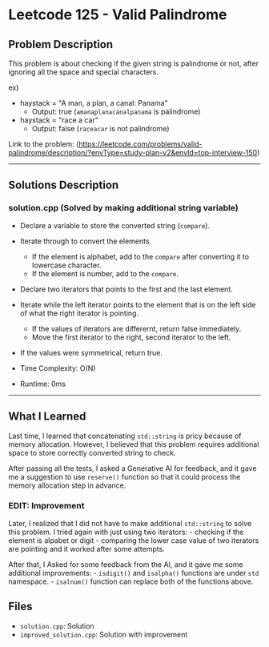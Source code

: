 # Leetcode 125 - Valid Palindrome

## Problem Description
This problem is about checking if the given string is palindrome or not, after ignoring all the space and special characters.

ex)
- haystack = "A man, a plan, a canal: Panama"
    - Output: true (`amanaplanacanalpanama` is palindrome)
- haystack = "race a car"
    - Output: false (`raceacar` is not palindrome)

Link to the problem: (https://leetcode.com/problems/valid-palindrome/description/?envType=study-plan-v2&envId=top-interview-150)

---

## Solutions Description

### solution.cpp (Solved by making additional string variable)
- Declare a variable to store the converted string (`compare`).
- Iterate through to convert the elements.
    - If the element is alphabet, add to the `compare` after converting it to lowercase character.
    - If the element is number, add to the `compare`.

- Declare two iterators that points to the first and the last element.
- Iterate while the left iterator points to the element that is on the left side of what the right iterator is pointing.
    - If the values of iterators are differernt, return false immediately.
    - Move the first iterator to the right, second iterator to the left.
- If the values were symmetrical, return true.

- Time Complexity: O(N)
- Runtime: 0ms

---

## What I Learned
Last time, I learned that concatenating `std::string` is pricy because of memory allocation.
However, I believed that this problem requires additional space to store correctly converted string to check.

After passing all the tests, I asked a Generative AI for feedback, and it gave me a suggestion to use `reserve()` function so that it could process the memory allocation step in advance.

### EDIT: Improvement
Later, I realized that I did not have to make additional `std::string` to solve this problem.
I tried again with just using two iterators:
    - checking if the element is alpabet or digit
    - comparing the lower case value of two iterators are pointing
and it worked after some attempts.

After that, I Asked for some feedback from the AI, and it gave me some additional improvements:
    - `isdigit()` and `isalpha()` functions are under `std` namespace.
    - `isalnum()` function can replace both of the functions above.

## Files

- `solution.cpp`: Solution
- `improved_solution.cpp`: Solution with improvement